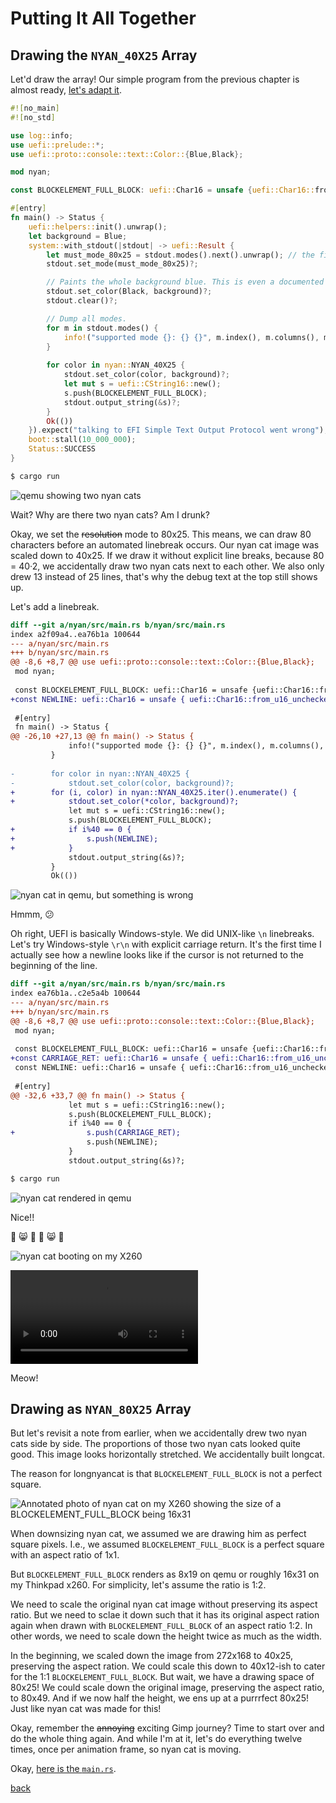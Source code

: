 # Putting It All Together

## Drawing the `NYAN_40X25` Array

Let'd draw the array!
Our simple program from the previous chapter is almost ready, [let's adapt it](https://github.com/diekmann/uefi_nyan_80x25/commit/e79bb0f93f2a5cb52ade54a5b478a8a76b95337f#diff-8604ed4b2e74eddb20dce286c605a4cfb983f26421d5efb8c730b277e5dc62c2).

```rust
#![no_main]
#![no_std]

use log::info;
use uefi::prelude::*;
use uefi::proto::console::text::Color::{Blue,Black};

mod nyan;

const BLOCKELEMENT_FULL_BLOCK: uefi::Char16 = unsafe {uefi::Char16::from_u16_unchecked(0x2588 as u16)};

#[entry]
fn main() -> Status {
    uefi::helpers::init().unwrap();
    let background = Blue;
    system::with_stdout(|stdout| -> uefi::Result {
        let must_mode_80x25 = stdout.modes().next().unwrap(); // the first one must be the 80x25 mode.
        stdout.set_mode(must_mode_80x25)?;

        // Paints the whole background blue. This is even a documented feature of `set_color`+`clear`.
        stdout.set_color(Black, background)?;
        stdout.clear()?;

        // Dump all modes.
        for m in stdout.modes() {
            info!("supported mode {}: {} {}", m.index(), m.columns(), m.rows());
        }
        
        for color in nyan::NYAN_40X25 {
            stdout.set_color(color, background)?;
            let mut s = uefi::CString16::new();
            s.push(BLOCKELEMENT_FULL_BLOCK);
            stdout.output_string(&s)?;
        }
        Ok(())
    }).expect("talking to EFI Simple Text Output Protocol went wrong");
    boot::stall(10_000_000);
    Status::SUCCESS
}
```

```bash
$ cargo run
```

![qemu showing two nyan cats](img/twonyan.png)

Wait?
Why are there two nyan cats?
Am I drunk?

Okay, we set the ~~resolution~~ mode to 80x25.
This means, we can draw 80 characters before an automated linebreak occurs.
Our nyan cat image was scaled down to 40x25.
If we draw it without explicit line breaks, because 80 = 40·2, we accidentally draw two nyan cats next to each other.
We also only drew 13 instead of 25 lines, that's why the debug text at the top still shows up.

Let's add a linebreak.

```diff
diff --git a/nyan/src/main.rs b/nyan/src/main.rs
index a2f09a4..ea76b1a 100644
--- a/nyan/src/main.rs
+++ b/nyan/src/main.rs
@@ -8,6 +8,7 @@ use uefi::proto::console::text::Color::{Blue,Black};
 mod nyan;
 
 const BLOCKELEMENT_FULL_BLOCK: uefi::Char16 = unsafe {uefi::Char16::from_u16_unchecked(0x2588 as u16)};
+const NEWLINE: uefi::Char16 = unsafe { uefi::Char16::from_u16_unchecked(b'\n' as u16) };
 
 #[entry]
 fn main() -> Status {
@@ -26,10 +27,13 @@ fn main() -> Status {
             info!("supported mode {}: {} {}", m.index(), m.columns(), m.rows());
         }
         
-        for color in nyan::NYAN_40X25 {
-            stdout.set_color(color, background)?;
+        for (i, color) in nyan::NYAN_40X25.iter().enumerate() {
+            stdout.set_color(*color, background)?;
             let mut s = uefi::CString16::new();
             s.push(BLOCKELEMENT_FULL_BLOCK);
+            if i%40 == 0 {
+                s.push(NEWLINE);
+            }
             stdout.output_string(&s)?;
         }
         Ok(())
```

![nyan cat in qemu, but something is wrong](img/nyan_strange.png)

Hmmm, :confused:

Oh right, UEFI is basically Windows-style.
We did UNIX-like `\n` linebreaks.
Let's try Windows-style `\r\n` with explicit carriage return.
It's the first time I actually see how a newline looks like if the cursor is not returned to the beginning of the line.

```diff
diff --git a/nyan/src/main.rs b/nyan/src/main.rs
index ea76b1a..c2e5a4b 100644
--- a/nyan/src/main.rs
+++ b/nyan/src/main.rs
@@ -8,6 +8,7 @@ use uefi::proto::console::text::Color::{Blue,Black};
 mod nyan;
 
 const BLOCKELEMENT_FULL_BLOCK: uefi::Char16 = unsafe {uefi::Char16::from_u16_unchecked(0x2588 as u16)};
+const CARRIAGE_RET: uefi::Char16 = unsafe { uefi::Char16::from_u16_unchecked(b'\r' as u16) };
 const NEWLINE: uefi::Char16 = unsafe { uefi::Char16::from_u16_unchecked(b'\n' as u16) };
 
 #[entry]
@@ -32,6 +33,7 @@ fn main() -> Status {
             let mut s = uefi::CString16::new();
             s.push(BLOCKELEMENT_FULL_BLOCK);
             if i%40 == 0 {
+                s.push(CARRIAGE_RET);
                 s.push(NEWLINE);
             }
             stdout.output_string(&s)?;
```

```bash
$ cargo run
```

![nyan cat rendered in qemu](img/nyan_rendered.png)

Nice!!

:tada: :smile_cat: :confetti_ball: :confetti_ball: :smile_cat: :tada:

![nyan cat booting on my X260](img/longcatnyan_x260.jpg)


<!-- img/nyanboot.mp4 -->
<video src="https://github.com/user-attachments/assets/f370eeb1-6ff1-470f-be6a-51b20ed963f7" controls>
</video>

Meow!


## Drawing as `NYAN_80X25` Array

But let's revisit a note from earlier, when we accidentally drew two nyan cats side by side.
The proportions of those two nyan cats looked quite good.
This image looks horizontally stretched.
We accidentally built longcat.

The reason for longnyancat is that `BLOCKELEMENT_FULL_BLOCK` is not a perfect square.

![Annotated photo of nyan cat on my X260 showing the size of a BLOCKELEMENT_FULL_BLOCK being 16x31](img/x260_16x31.jpg)

When downsizing nyan cat, we assumed we are drawing him as perfect square pixels.
I.e., we assumed `BLOCKELEMENT_FULL_BLOCK` is a perfect square with an aspect ratio of 1x1.

But `BLOCKELEMENT_FULL_BLOCK` renders as 8x19 on qemu or roughly 16x31 on my Thinkpad x260.
For simplicity, let's assume the ratio is 1:2.

We need to scale the original nyan cat image without preserving its aspect ratio.
But we need to sclae it down such that it has its original aspect ration again when drawn with `BLOCKELEMENT_FULL_BLOCK` of an aspect ratio 1:2.
In other words, we need to scale down the height twice as much as the width.

In the beginning, we scaled down the image from 272x168 to 40x25, preserving the aspect ration.
We could scale this down to 40x12-ish to cater for the 1:1 `BLOCKELEMENT_FULL_BLOCK`.
But wait, we have a drawing space of 80x25!
We could scale down the original image, preserving the aspect ratio, to 80x49.
And if we now half the height, we ens up at a purrrfect 80x25!
Just like nyan cat was made for this!

Okay, remember the ~~annoying~~ exciting Gimp journey?
Time to start over and do the whole thing again.
And while I'm at it, let's do everything twelve times, once per animation frame, so nyan cat is moving.

Okay, [here is the `main.rs`](https://github.com/diekmann/uefi_nyan_80x25/blob/fe922824ca61677c77cfa7314dc21c5e9fba2350/nyan/src/main.rs).

[back](../)
